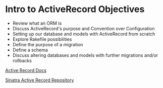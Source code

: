 # Intro to ActiveRecord Objectives

- Review what an ORM is
- Discuss ActiveRecord's purpose and Convention over Configuration
- Setting up our database and models with ActiveRecord from scratch
- Explore Rakefile possibilities
- Define the purpose of a migration
- Define a schema
- Discuss altering databases and models with further migrations and/or rollbacks

[Active Record Docs](https://guides.rubyonrails.org/active_record_basics.html)

[Sinatra Active Record Repository](https://github.com/sinatra-activerecord/sinatra-activerecord)
